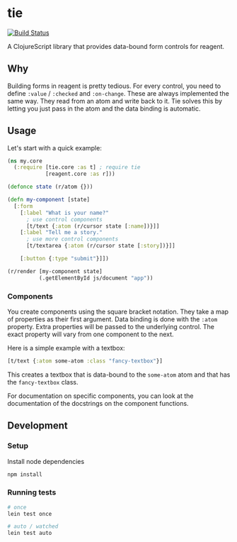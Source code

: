 tie
===

[![Build Status](https://travis-ci.org/dotboris/tie.svg?branch=master)](https://travis-ci.org/dotboris/tie)

A ClojureScript library that provides data-bound form controls for reagent.

Why
---

Building forms in reagent is pretty tedious. For every control, you need to
define `:value` / `:checked` and `:on-change`. These are always implemented the
same way. They read from an atom and write back to it. Tie solves this by
letting you just pass in the atom and the data binding is automatic.

Usage
-----

Let's start with a quick example:

```clojure
(ns my.core
  (:require [tie.core :as t] ; require tie
            [reagent.core :as r]))

(defonce state (r/atom {}))

(defn my-component [state]
  [:form
    [:label "What is your name?"
      ; use control components
      [t/text {:atom (r/cursor state [:name])}]]
    [:label "Tell me a story."
      ; use more control components
      [t/textarea {:atom (r/cursor state [:story])}]]

    [:button {:type "submit"}]])

(r/render [my-component state]
          (.getElementById js/document "app"))
```

### Components

You create components using the square bracket notation. They take a map of
properties as their first argument. Data binding is done with the `:atom`
property. Extra properties will be passed to the underlying control. The exact
property will vary from one component to the next.

Here is a simple example with a textbox:

```clojure
[t/text {:atom some-atom :class "fancy-textbox"}]
```

This creates a textbox that is data-bound to the `some-atom` atom and that has
the `fancy-textbox` class.

For documentation on specific components, you can look at the documentation of
the docstrings on the component functions.

Development
-----------

### Setup

Install node dependencies

```sh
npm install
```

### Running tests

```sh
# once
lein test once

# auto / watched
lein test auto
```
